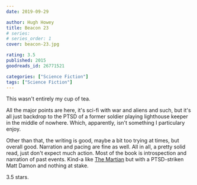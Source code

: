 ```yaml
---
date: 2019-09-29

author: Hugh Howey
title: Beacon 23
# series: 
# series_order: 1
cover: beacon-23.jpg

rating: 3.5
published: 2015
goodreads_id: 26771521

categories: ["Science Fiction"]
tags: ["Science Fiction"]
---
```


This wasn't entirely my cup of tea.

<!--more-->

All the major points are here, it's sci-fi with war and aliens and such, but it's all just backdrop to the PTSD of a former soldier playing lighthouse keeper in the middle of nowhere. Which, apparently, isn't something I particulary enjoy.

Other than that, the writing is good, maybe a bit too trying at times, but overall good. Narration and pacing are fine as well. All in all, a pretty solid read, just don't expect much action. Most of the book is introspection and narration of past events. Kind-a like [The Martian](2016-11-15-Andy-Weir---The-Martian.md) but with a PTSD-striken Matt Damon and nothing at stake.

3.5 stars.
